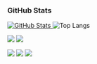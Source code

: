<!--![header](https://capsule-render.vercel.app/api?type=Waving&color=1E1E1E&height=250&section=header&text=Junseo's%20Github&fontColor=C9D1D9&fontSize=60&fontAlignY=30&desc=Android%20Developer&descSize=25&descAlignY=50&descAlign=60&descColor=8CA0B3) -->

<h3>GitHub Stats</h3>
<p>
  <a href="https://github.com/anuraghazra/github-readme-stats">
    <img src="https://github-readme-stats.vercel.app/api?username=Junseo0324&count_private=true&show_icons=true&bg_color=1E1E1E&title_color=C9D1D9&text_color=ADB6C4&icon_color=8CA0B3&border_color=30363D&hide_border=false" alt="GitHub Stats">
  </a>
  <img src="https://github-readme-stats.vercel.app/api/top-langs/?username=Junseo0324&layout=compact&custom_title=Most&nbsp;Used&nbsp;Languages&bg_color=30,1E1E1E,121212&title_color=C9D1D9&text_color=C9D1D9&&hide=makefile,HTML" alt="Top Langs">
</p>


<div>
  <p>
    <img src="https://img.shields.io/badge/Kotlin-7F52FF?style=for-the-badge&logo=Kotlin&logoColor=white" /> 
    <img src="https://img.shields.io/badge/Android-34A853?style=for-the-badge&logo=Android&logoColor=white" />
  </p>
  <p>
    <img src="https://img.shields.io/badge/GIT-F05032?style=for-the-badge&logo=GIT&logoColor=white" />
    <img src="https://img.shields.io/badge/github-181717?style=for-the-badge&logo=github&logoColor=white" />
    <img src="https://img.shields.io/badge/figma-F24E1E?style=for-the-badge&logo=figma&logoColor=white" />
  </p>
</div>


<!--
**Junseo0324/Junseo0324** is a ✨ _special_ ✨ repository because its `README.md` (this file) appears on your GitHub profile.

Here are some ideas to get you started:

- 🔭 I’m currently working on ...
- 🌱 I’m currently learning ...
- 👯 I’m looking to collaborate on ...
- 🤔 I’m looking for help with ...
- 💬 Ask me about ...
- 📫 How to reach me: ...
- 😄 Pronouns: ...
- ⚡ Fun fact: ...
-->
